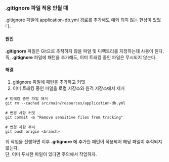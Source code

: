 ### .gitignore 파일 적용 안될 때

.gitignore 파일에 application-db.yml 경로를 추가해도 예외 되지 않는 현상이 있었다.  

#### 원인

__.gitignore__ 파일은 Git으로 추적하지 않을 파일 및 디렉토리를 지정하는데 사용이 된다.  
즉, __.gitignore__ 파일에 패턴을 추가해도, 이미 트래킹 중인 파일은 무시되지 않는다.

#### 해결

1. gitignore 파일에 패턴을 추가하고 커밋
2. 이미 트래킹 중인 파일을 로컬 저장소와 원격 저장소에서 제거

```gitexclude
# 트래킹 중인 파일 제거
git rm --cached src/main/resources/application-db.yml

# 변경 사항 커밋
git commit -m "Remove sensitive files from tracking"

# 변경 사항 푸시
git push origin <branch>
```

위 작업을 진행하면 이후 __.gitignore__ 에 추가한 패턴이 적용되어 해당 파일이 추적되지 않는다.  
단, 이미 푸시한 파일이 있다면 주의해서 작업하자.